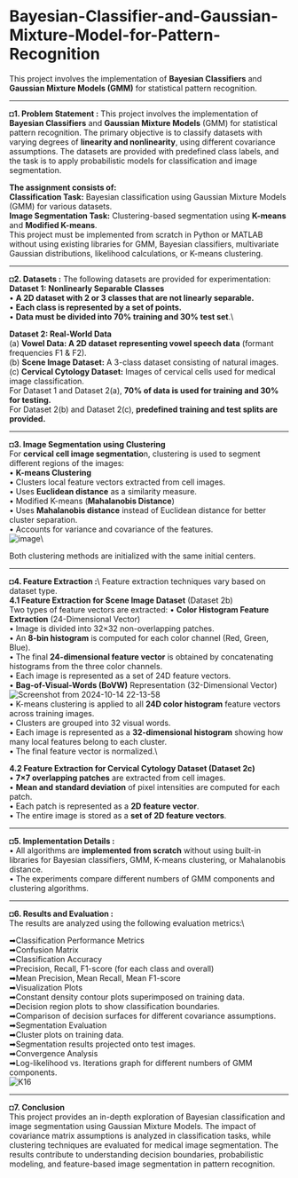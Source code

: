 # Bayesian-Classifier-and-Gaussian-Mixture-Model-for-Pattern-Recognition
This project involves the implementation of **Bayesian Classifiers** and **Gaussian Mixture Models (GMM)** for statistical pattern recognition.

---
◘**1. Problem Statement :**
This project involves the implementation of **Bayesian Classifiers** and **Gaussian Mixture Models** (GMM) for statistical pattern recognition. The primary objective is to classify datasets with varying degrees of **linearity and nonlinearity**, using different covariance assumptions. The datasets are provided with predefined class labels, and the task is to apply probabilistic models for classification and image segmentation.

**The assignment consists of:**\
  **Classification Task:** Bayesian classification using Gaussian Mixture Models (GMM) for various datasets.\
  **Image Segmentation Task:** Clustering-based segmentation using **K-means** and **Modified K-means**.\
This project must be implemented from scratch in Python or MATLAB without using existing libraries for GMM, Bayesian classifiers, multivariate Gaussian distributions, likelihood calculations, or K-means clustering.

---
◘**2. Datasets :** 
The following datasets are provided for experimentation:\
  **Dataset 1: Nonlinearly Separable Classes**\
      • **A 2D dataset with 2 or 3 classes that are not linearly separable.**\
      • **Each class is represented by a set of points.**\
      • **Data must be divided into 70% training and 30% test set**.\

  **Dataset 2: Real-World Data**\
    (a) **Vowel Data: A 2D dataset representing vowel speech data** (formant frequencies F1 & F2).\
    (b) **Scene Image Dataset:** A 3-class dataset consisting of natural images.\
    (c) **Cervical Cytology Dataset:** Images of cervical cells used for medical image classification.\
  For Dataset 1 and Dataset 2(a), **70% of data is used for training and 30% for testing.**\
  For Dataset 2(b) and Dataset 2(c), **predefined training and test splits are provided.**

---
◘**3. Image Segmentation using Clustering**\
For **cervical cell image segmentatio**n, clustering is used to segment different regions of the images:\
•  **K-means Clustering**\
•  Clusters local feature vectors extracted from cell images.\
•  Uses **Euclidean distance** as a similarity measure.\
•  Modified K-means (**Mahalanobis Distance**)\
•  Uses **Mahalanobis distance** instead of Euclidean distance for better cluster separation.\
•  Accounts for variance and covariance of the features.\
![image](https://github.com/user-attachments/assets/af3eb02b-e376-4774-8555-4f339dd3a17b)\

Both clustering methods are initialized with the same initial centers.

---
◘**4. Feature Extraction :**\ 
Feature extraction techniques vary based on dataset type.\
**4.1 Feature Extraction for Scene Image Dataset** (Dataset 2b)\
Two types of feature vectors are extracted:
• **Color Histogram Feature Extraction** (24-Dimensional Vector)\
• Image is divided into 32×32 non-overlapping patches.\
• An **8-bin histogram** is computed for each color channel (Red, Green, Blue).\
• The final **24-dimensional feature vector** is obtained by concatenating histograms from the three color channels.\
• Each image is represented as a set of 24D feature vectors.\
• **Bag-of-Visual-Words (BoVW)** Representation (32-Dimensional Vector)\
![Screenshot from 2024-10-14 22-13-58](https://github.com/user-attachments/assets/50bf9004-27e9-4bd1-9241-9f8af2919d69)\
• K-means clustering is applied to all **24D color histogram** feature vectors across training images.\
• Clusters are grouped into 32 visual words.\
• Each image is represented as a **32-dimensional histogram** showing how many local features belong to each cluster.\
• The final feature vector is normalized.\

**4.2 Feature Extraction for Cervical Cytology Dataset (Dataset 2c)**\
• **7×7 overlapping patches** are extracted from cell images.\
• **Mean and standard deviation** of pixel intensities are computed for each patch.\
• Each patch is represented as a **2D feature vector**.\
• The entire image is stored as a **set of 2D feature vectors**.

---
◘**5. Implementation Details :**\
• All algorithms are **implemented from scratch** without using built-in libraries for Bayesian classifiers, GMM, K-means clustering, or Mahalanobis distance.\
• The experiments compare different numbers of GMM components and clustering algorithms.

---
◘**6. Results and Evaluation :**\
The results are analyzed using the following evaluation metrics:\

➡Classification Performance Metrics\
➡Confusion Matrix\
➡Classification Accuracy\
➡Precision, Recall, F1-score (for each class and overall)\
➡Mean Precision, Mean Recall, Mean F1-score\
➡Visualization Plots\
➡Constant density contour plots superimposed on training data.\
➡Decision region plots to show classification boundaries.\
➡Comparison of decision surfaces for different covariance assumptions.\
➡Segmentation Evaluation\
➡Cluster plots on training data.\
➡Segmentation results projected onto test images.\
➡Convergence Analysis\
➡Log-likelihood vs. Iterations graph for different numbers of GMM components.\
![K16](https://github.com/user-attachments/assets/7c0954ca-3fa7-4da7-b533-0953492c37c1)

---
◘**7. Conclusion**\
This project provides an in-depth exploration of Bayesian classification and image segmentation using Gaussian Mixture Models. The impact of covariance matrix assumptions is analyzed in classification tasks, while clustering techniques are evaluated for medical image segmentation.
The results contribute to understanding decision boundaries, probabilistic modeling, and feature-based image segmentation in pattern recognition.
